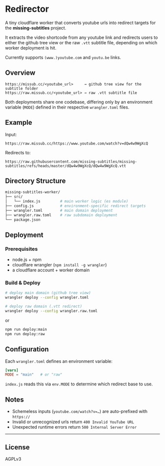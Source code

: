 # Redirector

A tiny cloudflare worker that converts youtube urls into redirect targets for the **missing-subtitles** project.

It extracts the video shortcode from any youtube link and redirects users to either the github tree view or the raw `.vtt` subtitle file, depending on which worker deployment is hit.

Currently supports `(www.)youtube.com` and `youtu.be` links.

## Overview

```plaintext
https://missub.cc/<youtube_url>     → github tree view for the subtitle folder
https://raw.missub.cc/<youtube_url> → raw .vtt subtitle file
```

Both deployments share one codebase, differing only by an environment variable (`MODE`) defined in their respective `wrangler.toml` files.

## Example

Input:

```plaintext
https://raw.missub.cc/https://www.youtube.com/watch?v=dQw4w9WgXcQ
```

Redirects to:

```plaintext
https://raw.githubusercontent.com/missing-subtitles/missing-subtitles/refs/heads/master/dQw4w9WgXcQ/dQw4w9WgXcQ.vtt
```

## Directory Structure

```bash
missing-subtitles-worker/
├── src/
│   └── index.js         # main worker logic (es module)
├── config.js            # environment-specific redirect targets
├── wrangler.toml        # main domain deployment
├── wrangler.raw.toml    # raw subdomain deployment
└── package.json
```

## Deployment

### Prerequisites

* node.js + npm
* cloudflare wrangler (`npm install -g wrangler`)
* a cloudflare account + worker domain

### Build & Deploy

```bash
# deploy main domain (github tree view)
wrangler deploy --config wrangler.toml

# deploy raw domain (.vtt redirect)
wrangler deploy --config wrangler.raw.toml
```

or

```bash
npm run deploy:main
npm run deploy:raw
```

## Configuration

Each `wrangler.toml` defines an environment variable:

```toml
[vars]
MODE = "main"   # or "raw"
```

`index.js` reads this via `env.MODE` to determine which redirect base to use.

## Notes

* Schemeless inputs (`youtube.com/watch?v=…`) are auto-prefixed with `https://`
* Invalid or unrecognized urls return `400 Invalid YouTube URL`
* Unexpected runtime errors return `500 Internal Server Error`

---

## License

AGPLv3
